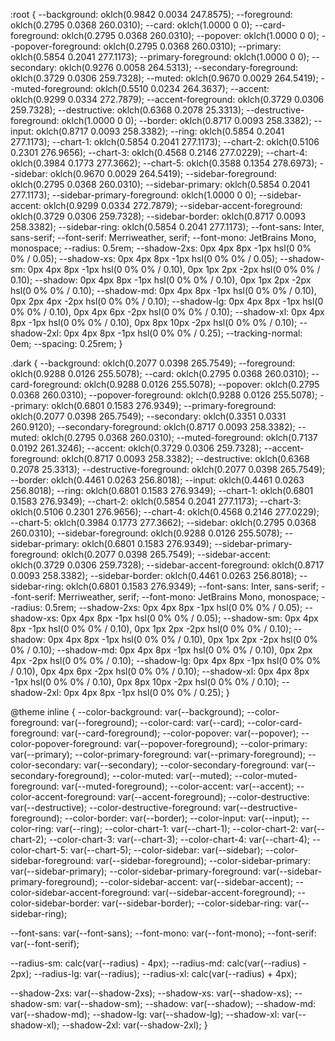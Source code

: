 :root {
--background: oklch(0.9842 0.0034 247.8575);
--foreground: oklch(0.2795 0.0368 260.0310);
--card: oklch(1.0000 0 0);
--card-foreground: oklch(0.2795 0.0368 260.0310);
--popover: oklch(1.0000 0 0);
--popover-foreground: oklch(0.2795 0.0368 260.0310);
--primary: oklch(0.5854 0.2041 277.1173);
--primary-foreground: oklch(1.0000 0 0);
--secondary: oklch(0.9276 0.0058 264.5313);
--secondary-foreground: oklch(0.3729 0.0306 259.7328);
--muted: oklch(0.9670 0.0029 264.5419);
--muted-foreground: oklch(0.5510 0.0234 264.3637);
--accent: oklch(0.9299 0.0334 272.7879);
--accent-foreground: oklch(0.3729 0.0306 259.7328);
--destructive: oklch(0.6368 0.2078 25.3313);
--destructive-foreground: oklch(1.0000 0 0);
--border: oklch(0.8717 0.0093 258.3382);
--input: oklch(0.8717 0.0093 258.3382);
--ring: oklch(0.5854 0.2041 277.1173);
--chart-1: oklch(0.5854 0.2041 277.1173);
--chart-2: oklch(0.5106 0.2301 276.9656);
--chart-3: oklch(0.4568 0.2146 277.0229);
--chart-4: oklch(0.3984 0.1773 277.3662);
--chart-5: oklch(0.3588 0.1354 278.6973);
--sidebar: oklch(0.9670 0.0029 264.5419);
--sidebar-foreground: oklch(0.2795 0.0368 260.0310);
--sidebar-primary: oklch(0.5854 0.2041 277.1173);
--sidebar-primary-foreground: oklch(1.0000 0 0);
--sidebar-accent: oklch(0.9299 0.0334 272.7879);
--sidebar-accent-foreground: oklch(0.3729 0.0306 259.7328);
--sidebar-border: oklch(0.8717 0.0093 258.3382);
--sidebar-ring: oklch(0.5854 0.2041 277.1173);
--font-sans: Inter, sans-serif;
--font-serif: Merriweather, serif;
--font-mono: JetBrains Mono, monospace;
--radius: 0.5rem;
--shadow-2xs: 0px 4px 8px -1px hsl(0 0% 0% / 0.05);
--shadow-xs: 0px 4px 8px -1px hsl(0 0% 0% / 0.05);
--shadow-sm: 0px 4px 8px -1px hsl(0 0% 0% / 0.10), 0px 1px 2px -2px hsl(0 0% 0% / 0.10);
--shadow: 0px 4px 8px -1px hsl(0 0% 0% / 0.10), 0px 1px 2px -2px hsl(0 0% 0% / 0.10);
--shadow-md: 0px 4px 8px -1px hsl(0 0% 0% / 0.10), 0px 2px 4px -2px hsl(0 0% 0% / 0.10);
--shadow-lg: 0px 4px 8px -1px hsl(0 0% 0% / 0.10), 0px 4px 6px -2px hsl(0 0% 0% / 0.10);
--shadow-xl: 0px 4px 8px -1px hsl(0 0% 0% / 0.10), 0px 8px 10px -2px hsl(0 0% 0% / 0.10);
--shadow-2xl: 0px 4px 8px -1px hsl(0 0% 0% / 0.25);
--tracking-normal: 0em;
--spacing: 0.25rem;
}

.dark {
--background: oklch(0.2077 0.0398 265.7549);
--foreground: oklch(0.9288 0.0126 255.5078);
--card: oklch(0.2795 0.0368 260.0310);
--card-foreground: oklch(0.9288 0.0126 255.5078);
--popover: oklch(0.2795 0.0368 260.0310);
--popover-foreground: oklch(0.9288 0.0126 255.5078);
--primary: oklch(0.6801 0.1583 276.9349);
--primary-foreground: oklch(0.2077 0.0398 265.7549);
--secondary: oklch(0.3351 0.0331 260.9120);
--secondary-foreground: oklch(0.8717 0.0093 258.3382);
--muted: oklch(0.2795 0.0368 260.0310);
--muted-foreground: oklch(0.7137 0.0192 261.3246);
--accent: oklch(0.3729 0.0306 259.7328);
--accent-foreground: oklch(0.8717 0.0093 258.3382);
--destructive: oklch(0.6368 0.2078 25.3313);
--destructive-foreground: oklch(0.2077 0.0398 265.7549);
--border: oklch(0.4461 0.0263 256.8018);
--input: oklch(0.4461 0.0263 256.8018);
--ring: oklch(0.6801 0.1583 276.9349);
--chart-1: oklch(0.6801 0.1583 276.9349);
--chart-2: oklch(0.5854 0.2041 277.1173);
--chart-3: oklch(0.5106 0.2301 276.9656);
--chart-4: oklch(0.4568 0.2146 277.0229);
--chart-5: oklch(0.3984 0.1773 277.3662);
--sidebar: oklch(0.2795 0.0368 260.0310);
--sidebar-foreground: oklch(0.9288 0.0126 255.5078);
--sidebar-primary: oklch(0.6801 0.1583 276.9349);
--sidebar-primary-foreground: oklch(0.2077 0.0398 265.7549);
--sidebar-accent: oklch(0.3729 0.0306 259.7328);
--sidebar-accent-foreground: oklch(0.8717 0.0093 258.3382);
--sidebar-border: oklch(0.4461 0.0263 256.8018);
--sidebar-ring: oklch(0.6801 0.1583 276.9349);
--font-sans: Inter, sans-serif;
--font-serif: Merriweather, serif;
--font-mono: JetBrains Mono, monospace;
--radius: 0.5rem;
--shadow-2xs: 0px 4px 8px -1px hsl(0 0% 0% / 0.05);
--shadow-xs: 0px 4px 8px -1px hsl(0 0% 0% / 0.05);
--shadow-sm: 0px 4px 8px -1px hsl(0 0% 0% / 0.10), 0px 1px 2px -2px hsl(0 0% 0% / 0.10);
--shadow: 0px 4px 8px -1px hsl(0 0% 0% / 0.10), 0px 1px 2px -2px hsl(0 0% 0% / 0.10);
--shadow-md: 0px 4px 8px -1px hsl(0 0% 0% / 0.10), 0px 2px 4px -2px hsl(0 0% 0% / 0.10);
--shadow-lg: 0px 4px 8px -1px hsl(0 0% 0% / 0.10), 0px 4px 6px -2px hsl(0 0% 0% / 0.10);
--shadow-xl: 0px 4px 8px -1px hsl(0 0% 0% / 0.10), 0px 8px 10px -2px hsl(0 0% 0% / 0.10);
--shadow-2xl: 0px 4px 8px -1px hsl(0 0% 0% / 0.25);
}

@theme inline {
--color-background: var(--background);
--color-foreground: var(--foreground);
--color-card: var(--card);
--color-card-foreground: var(--card-foreground);
--color-popover: var(--popover);
--color-popover-foreground: var(--popover-foreground);
--color-primary: var(--primary);
--color-primary-foreground: var(--primary-foreground);
--color-secondary: var(--secondary);
--color-secondary-foreground: var(--secondary-foreground);
--color-muted: var(--muted);
--color-muted-foreground: var(--muted-foreground);
--color-accent: var(--accent);
--color-accent-foreground: var(--accent-foreground);
--color-destructive: var(--destructive);
--color-destructive-foreground: var(--destructive-foreground);
--color-border: var(--border);
--color-input: var(--input);
--color-ring: var(--ring);
--color-chart-1: var(--chart-1);
--color-chart-2: var(--chart-2);
--color-chart-3: var(--chart-3);
--color-chart-4: var(--chart-4);
--color-chart-5: var(--chart-5);
--color-sidebar: var(--sidebar);
--color-sidebar-foreground: var(--sidebar-foreground);
--color-sidebar-primary: var(--sidebar-primary);
--color-sidebar-primary-foreground: var(--sidebar-primary-foreground);
--color-sidebar-accent: var(--sidebar-accent);
--color-sidebar-accent-foreground: var(--sidebar-accent-foreground);
--color-sidebar-border: var(--sidebar-border);
--color-sidebar-ring: var(--sidebar-ring);

--font-sans: var(--font-sans);
--font-mono: var(--font-mono);
--font-serif: var(--font-serif);

--radius-sm: calc(var(--radius) - 4px);
--radius-md: calc(var(--radius) - 2px);
--radius-lg: var(--radius);
--radius-xl: calc(var(--radius) + 4px);

--shadow-2xs: var(--shadow-2xs);
--shadow-xs: var(--shadow-xs);
--shadow-sm: var(--shadow-sm);
--shadow: var(--shadow);
--shadow-md: var(--shadow-md);
--shadow-lg: var(--shadow-lg);
--shadow-xl: var(--shadow-xl);
--shadow-2xl: var(--shadow-2xl);
}
